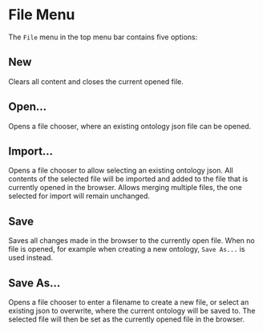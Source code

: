 # File Menu

The `File` menu in the top menu bar contains five options:

## New

Clears all content and closes the current opened file.

## Open...

Opens a file chooser, where an existing ontology json file can be opened.

## Import...

Opens a file chooser to allow selecting an existing ontology json. All contents of the selected file will be imported
and added to the file that is currently opened in the browser. Allows merging multiple files, the one selected for
import will remain unchanged.

## Save

Saves all changes made in the browser to the currently open file. When no file is opened, for example when creating
a new ontology, `Save As...` is used instead.

## Save As...

Opens a file chooser to enter a filename to create a new file, or select an existing json to overwrite,
where the current ontology will be saved to. The selected file will then be set as the currently opened file in the
browser.